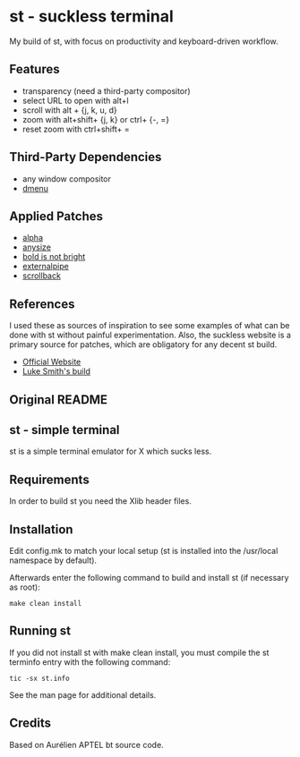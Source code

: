 # st - suckless terminal

My build of st, with focus on productivity and keyboard-driven workflow.

## Features

- transparency (need a third-party compositor)
- select URL to open with alt+l
- scroll with alt + {j, k, u, d}
- zoom with alt+shift+ {j, k} or ctrl+ {-, =}
- reset zoom with ctrl+shift+ =

## Third-Party Dependencies

- any window compositor
- [dmenu](https://tools.suckless.org/dmenu/)

## Applied Patches

- [alpha](https://st.suckless.org/patches/alpha/)
- [anysize](https://st.suckless.org/patches/anysize/)
- [bold is not bright](https://st.suckless.org/patches/bold-is-not-bright/)
- [externalpipe](https://st.suckless.org/patches/externalpipe/)
- [scrollback](https://st.suckless.org/patches/scrollback/)

## References

I used these as sources of inspiration to see some examples of what can be done with st without painful experimentation. Also, the suckless website is a primary source for patches, which are obligatory for any decent st build.

- [Official Website](https://st.suckless.org)
- [Luke Smith's build](https://github.com/lukesmithxyz/st)

## Original README

st - simple terminal
--------------------
st is a simple terminal emulator for X which sucks less.


Requirements
------------
In order to build st you need the Xlib header files.


Installation
------------
Edit config.mk to match your local setup (st is installed into
the /usr/local namespace by default).

Afterwards enter the following command to build and install st (if
necessary as root):

    make clean install


Running st
----------
If you did not install st with make clean install, you must compile
the st terminfo entry with the following command:

    tic -sx st.info

See the man page for additional details.

Credits
-------
Based on Aurélien APTEL <aurelien dot aptel at gmail dot com> bt source code.

